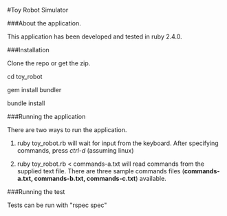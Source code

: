 #Toy Robot Simulator

###About the application.

This application has been developed and tested in ruby 2.4.0.

###Installation

Clone the repo or get the zip.

cd toy_robot

gem install bundler

bundle install

###Running the application

There are two ways to run the application.

1. ruby toy_robot.rb will wait for input from the keyboard. After specifying commands, press *ctrl-d* (assuming linux)

2. ruby toy_robot.rb < commands-a.txt will read commands from the supplied text file. There are three sample commands files (**commands-a.txt, commands-b.txt, commands-c.txt**) available.

###Running the test

Tests can be run with "rspec spec"
